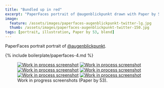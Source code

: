 ```yaml
---
title: "Bundled up in red"
excerpt: "PaperFaces portrait of @augenblickpunkt drawn with Paper by 53 on an iPad."
image: 
  feature: /assets/images/paperfaces-augenblickpunkt-twitter-lg.jpg
  thumb: /assets/images/paperfaces-augenblickpunkt-twitter-150.jpg
tags: [portrait, illustration, Paper by 53, blend]
---
```


PaperFaces portrait portrait of [@augenblickpunkt](http://twitter.com/augenblickpunkt).

{% include boilerplate/paperfaces-4.md %}

<figure class="half">
	<a href="{{ site.url }}/assets/images/paperfaces-augenblickpunkt-process-1-lg.jpg"><img src="{{ site.url }}/assets/images/paperfaces-augenblickpunkt-process-1-600.jpg" alt="Work in process screenshot"></a>
	<a href="{{ site.url }}/assets/images/paperfaces-augenblickpunkt-process-2-lg.jpg"><img src="{{ site.url }}/assets/images/paperfaces-augenblickpunkt-process-2-600.jpg" alt="Work in process screenshot"></a>
	<a href="{{ site.url }}/assets/images/paperfaces-augenblickpunkt-process-3-lg.jpg"><img src="{{ site.url }}/assets/images/paperfaces-augenblickpunkt-process-3-600.jpg" alt="Work in process screenshot"></a>
	<a href="{{ site.url }}/assets/images/paperfaces-augenblickpunkt-process-4-lg.jpg"><img src="{{ site.url }}/assets/images/paperfaces-augenblickpunkt-process-4-600.jpg" alt="Work in process screenshot"></a>
	<a href="{{ site.url }}/assets/images/paperfaces-augenblickpunkt-process-5-lg.jpg"><img src="{{ site.url }}/assets/images/paperfaces-augenblickpunkt-process-5-600.jpg" alt="Work in process screenshot"></a>
	<a href="{{ site.url }}/assets/images/paperfaces-augenblickpunkt-process-6-lg.jpg"><img src="{{ site.url }}/assets/images/paperfaces-augenblickpunkt-process-6-600.jpg" alt="Work in process screenshot"></a>
	<figcaption>Work in progress screenshots (Paper by 53).</figcaption>
</figure>